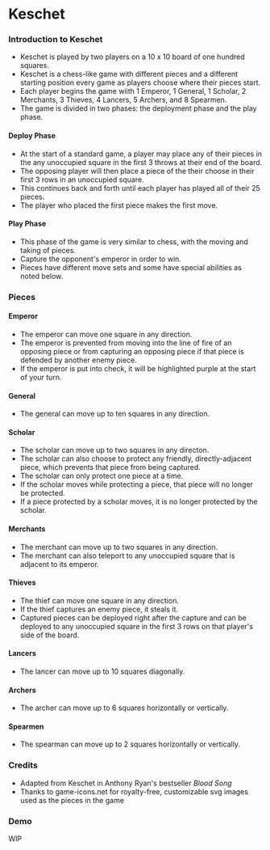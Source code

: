 # Keschet

### Introduction to Keschet

- Keschet is played by two players on a 10 x 10 board of one hundred squares.
- Keschet is a chess-like game with different pieces and a different starting position every game as players choose where their pieces start.
- Each player begins the game wiith 1 Emperor, 1 General, 1 Scholar, 2 Merchants, 3 Thieves, 4 Lancers, 5 Archers, and 8 Spearmen.
- The game is divided in two phases: the deployment phase and the play phase.

#### Deploy Phase

- At the start of a standard game, a player may place any of their pieces in the any unoccupied square in the first 3 throws at their end of the board.
- The opposing player will then place a piece of the their choose in their first 3 rows in an unoccupied square.
- This continues back and forth until each player has played all of their 25 pieces.
- The player who placed the first piece makes the first move.

#### Play Phase

- This phase of the game is very similar to chess, with the moving and taking of pieces.
- Capture the opponent's emperor in order to win.
- Pieces have different move sets and some have special abilities as noted below.

### Pieces

#### Emperor

- The emperor can move one square in any direction.
- The emperor is prevented from moving into the line of fire of an opposing piece or from capturing an opposing piece if that piece is defended by another enemy piece.
- If the emperor is put into check, it will be highlighted purple at the start of your turn.

#### General

- The general can move up to ten squares in any direction.

#### Scholar

- The scholar can move up to two squares in any directon.
- The scholar can also choose to protect any friendly, directly-adjacent piece, which prevents that piece from being captured.
- The scholar can only protect one piece at a time.
- If the scholar moves while protecting a piece, that piece will no longer be protected.
- If a piece protected by a scholar moves, it is no longer protected by the scholar.

#### Merchants

- The merchant can move up to two squares in any direction.
- The merchant can also teleport to any unoccupied square that is adjacent to its emperor.

#### Thieves

- The thief can move one square in any direction.
- If the thief captures an enemy piece, it steals it.
- Captured pieces can be deployed right after the capture and can be deployed to any unoccupied square in the first 3 rows on that player's side of the board.

#### Lancers

- The lancer can move up to 10 squares diagonally.

#### Archers

- The archer can move up to 6 squares horizontally or vertically.

#### Spearmen

- The spearman can move up to 2 squares horizontally or vertically.

### Credits

- Adapted from Keschet in Anthony Ryan's bestseller _Blood Song_
- Thanks to game-icons.net for royalty-free, customizable svg images used as the pieces in the game

### Demo

WIP
